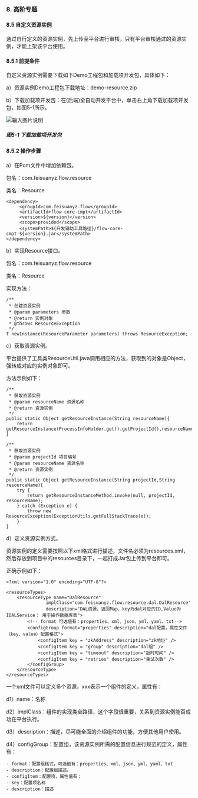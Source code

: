 ### 8. 高阶专题

#### 8.5 自定义资源实例

通过自行定义的资源实例，先上传至平台进行审核，只有平台审核通过的资源实例，才能上架该平台使用。

#### 8.5.1 前提条件

自定义资源实例需要下载如下Demo工程包和加载项开发包，具体如下：

a）资源实例Demo工程包下载地址：demo-resource.zip

b）下载加载项开发包：在(后端)全自动开发平台中，单击右上角下载加载项开发包，如图5-1所示。

![输入图片说明](../../../images/SoFlu%EF%BC%88%E5%90%8E%E7%AB%AF%EF%BC%89%E5%BC%80%E5%8F%91%E5%B9%B3%E5%8F%B0/1.%20%E6%9C%80%E6%96%B0%E7%89%88%E6%9C%AC%20-%20%E6%9B%B4%E6%96%B0%E6%97%A5%E6%9C%9F%20-%202022.10.08/8.%20%E9%AB%98%E9%98%B6%E4%B8%93%E9%A2%98/5-1.png)

##### 图5-1 下载加载项开发包

#### 8.5.2 操作步骤

a）在Pom文件中增加依赖包。

包名：com.feisuanyz.flow.resource

类名：Resource

```
<dependency>
     <groupId>com.feisuanyz.flow</groupId>
     <artifactId>flow-core-cmpt</artifactId>
     <version>${version}</version>
     <scope>provided</scope>
     <systemPath>${开发辅助工具路径}/flow-core-cmpt-${version}.jar</systemPath>
</dependency>
```

b）实现Resource接口。

包名：com.feisuanyz.flow.resource

类名：Resource

实现方法：

```
/**
 * 创建资源实例
 * @param parameters 参数
 * @return 实例对象
 * @throws ResourceException
 */
T newInstance(ResourceParameter parameters) throws ResourceException;
```

c）获取资源实例。

平台提供了工具类ResourceUtil.java调用相应的方法，获取到的对象是Object，强转成对应的实例对象即可。

方法示例如下：

```
/**
 * 获取资源实例
 * @param resourceName 资源名称
 * @return 资源实例
 */
public static Object getResourceInstance(String resourceName){
    return getResourceInstance(ProcessInfoHolder.get().getProjectId(),resourceName);
}

/**
 * 获取资源实例
 * @param projectId 项目编号
 * @param resourceName 资源名称
 * @return 资源实例
 */
public static Object getResourceInstance(String projectId,String resourceName){
    try {
        return getResourceInstanceMethod.invoke(null, projectId, resourceName);
    } catch (Exception e) {
        throw new ResourceException(ExceptionUtils.getFullStackTrace(e));
    }
}
```

d）定义资源实例方式。

资源实例的定义需要按照以下xml格式进行描述，文件名必须为resources.xml，然后存放到项目中的resources目录下，一起打成Jar包上传到平台即可。

正确示例如下：

```
<?xml version="1.0" encoding="UTF-8"?>

<resourceTypes>
    <resourceType name="DalResource"
               implClass="com.feisuanyz.flow.resource.dal.DalResource"
               description="DAL资源，返回Map，key为dal对应的ID,Value为IDALService： 用于操作数据库表">
        <!-- format 可选值有：properties、xml、json、yml、yaml、txt-->
        <configGroup format="properties" description="dal配置，属性文件（key、value）配置格式">
            <configItem key = "zkAddress" description="zk地址" />
            <configItem key = "group" description="dal组" />
            <configItem key = "timeout" description="超时时间" />
            <configItem key = "retries" description="重试次数" />
        </configGroup>
    </resourceType>
</resourceTypes>
```

一个xml文件可以定义多个资源，<resourceType>xxx</resourceType>表示一个组件的定义，属性有：

d1）name：名称

d2）implClass：组件的实现类全路径，这个字段很重要，关系到资源实例能否成功在平台执行。

d3）description：描述，尽可能全面的介绍组件的功能，方便其他用户使用。

d4）configGroup：配置组，该资源实例所需的配置信息进行规范的定义，属性有：

```
- format：配置组格式，可选值有：properties、xml、json、yml、yaml、txt
- description：配置组描述。
- configItem：配置项，属性值有：
- key：配置项名称
- description：描述
```
